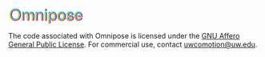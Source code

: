 <img src="logo.png" width="150" title="omnipose" alt="omnipose" align="center" vspace = "0">

The code associated with Omnipose is licensed under the
[GNU Affero General Public License](https://www.gnu.org/licenses/agpl-3.0.en.html). For commercial use, contact uwcomotion@uw.edu. 
